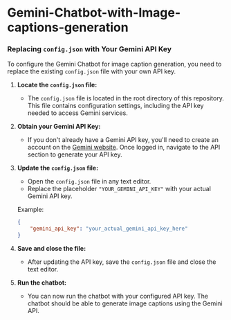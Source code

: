 # Gemini-Chatbot-with-Image-captions-generation
### Replacing `config.json` with Your Gemini API Key

To configure the Gemini Chatbot for image caption generation, you need to replace the existing `config.json` file with your own API key.

1. **Locate the `config.json` file:**
   - The `config.json` file is located in the root directory of this repository. This file contains configuration settings, including the API key needed to access Gemini services.

2. **Obtain your Gemini API Key:**
   - If you don't already have a Gemini API key, you'll need to create an account on the [Gemini website](https://gemini.com). Once logged in, navigate to the API section to generate your API key.

3. **Update the `config.json` file:**
   - Open the `config.json` file in any text editor.
   - Replace the placeholder `"YOUR_GEMINI_API_KEY"` with your actual Gemini API key. 
   
   Example:
   ```json
   {
       "gemini_api_key": "your_actual_gemini_api_key_here"
   }
   ```

4. **Save and close the file:**
   - After updating the API key, save the `config.json` file and close the text editor.

5. **Run the chatbot:**
   - You can now run the chatbot with your configured API key. The chatbot should be able to generate image captions using the Gemini API.

